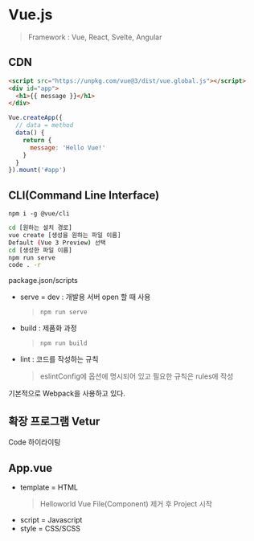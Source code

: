 # Vue.js

> Framework : Vue, React, Svelte, Angular

## CDN

```HTML
<script src="https://unpkg.com/vue@3/dist/vue.global.js"></script>
<div id="app">
  <h1>{{ message }}</h1>
</div>
```
```Javascript
Vue.createApp({
  // data = method
  data() { 
    return {
      message: 'Hello Vue!'
    }
  }
}).mount('#app')
```

## CLI(Command Line Interface)

```npm i -g @vue/cli```

```bash
cd [원하는 설치 경로]
vue create [생성을 원하는 파일 이름]
Default (Vue 3 Preview) 선택
cd [생성한 파일 이름]
npm run serve
code . -r
```

package.json/scripts
- serve = dev : 개발용 서버 open 할 때 사용
  > ```npm run serve```
- build : 제품화 과정
  > ```npm run build```
- lint : 코드를 작성하는 규칙
  > eslintConfig에 옵션에 명시되어 있고 필요한 규칙은 rules에 작성

기본적으로 Webpack을 사용하고 있다.

## 확장 프로그램 Vetur

Code 하이라이팅

## App.vue

- template = HTML
  > Helloworld Vue File(Component) 제거 후 Project 시작 
- script = Javascript
- style = CSS/SCSS
